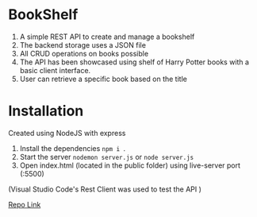 # BookShelf
1. A simple REST API to create and manage a bookshelf
2. The backend storage uses a JSON file
3. All CRUD operations on books possible
4. The API has been showcased using shelf of Harry Potter books with a basic client interface.
5. User  can retrieve a specific book based on the title

# Installation
Created using NodeJS with express 
1. Install the dependencies `npm i `.
2. Start the server `nodemon server.js` or `node server.js`
3. Open index.html (located in the public folder) using live-server port (:5500)

(Visual Studio Code's Rest Client was used to test the API )

[Repo Link](https://github.com/MS-load/BookShelf)
